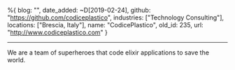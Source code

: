 %{
  blog: "",
  date_added: ~D[2019-02-24],
  github: "https://github.com/codiceplastico",
  industries: ["Technology Consulting"],
  locations: ["Brescia, Italy"],
  name: "CodicePlastico",
  old_id: 235,
  url: "http://www.codiceplastico.com"
}

---

We are a team of superheroes that code elixir applications to save the world.
